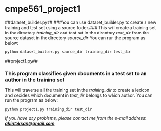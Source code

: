 # cmpe561_project1

##dataset_builder.py##
###You can use dataset_builder.py to create a new training and test set using a source folder.###
This will create a training set in the directory *training_dir* and test set in the directory *test_dir* from the source dataset in the directory *source_dir*
You can run the program as below: 

`python dataset_builder.py source_dir training_dir test_dir`




##project1.py##

### This program classifies given documents in a test set to an author in the training set ###
This will traverse all the training set in the *training_dir* to create a lexicon and decides which document in *test_dir* belongs to which author.
You can run the program as below: 

`python project1.py training_dir test_dir`

_If you have any problems, please contact me from the e-mail address: **akintoksan@gmail.com**_
